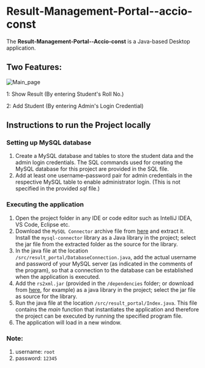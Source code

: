 # Result-Management-Portal--accio-const

The **Result-Management-Portal--Accio-const** is a Java-based Desktop application. 
## Two Features: 


![Main_page](https://github.com/Mishra-Pravin/Result-Management-Portal--accio-const/assets/97659395/984dee02-317f-4b6b-a47c-0ad4ae97f724)

1: Show Result (By entering Student's Roll No.)

2: Add Student (By entering Admin's Login Credential)


## Instructions to run the Project locally
### Setting up MySQL database
1. Create a MySQL database and tables to store the student data and the admin login credentials. The SQL commands used for creating the MySQL database for this project are provided in the SQL file.
2. Add at least one username–password pair for admin credentials in the respective MySQL table to enable administrator login. (This is not specified in the provided _sql_ file.)
### Executing the application
1. Open the project folder in any IDE or code editor such as IntelliJ IDEA, VS Code, Eclipse etc.  
2. Download the ```MySQL Connector``` archive file from [here](https://dev.mysql.com/downloads/connector/j/) and extract it. Install  the ```mysql-connector``` library as a Java library in the project; select the jar file from the extracted folder as the source for the library. 
3. In the java file at the location ```/src/result_portal/DatabaseConnection.java```, add the actual username and password of your MySQL server (as indicated in the comments of the program), so that a connection to the database can be established when the application is executed.  
4. Add the ```rs2xml.jar``` (provided in the ```/dependencies``` folder; or download from [here](https://sourceforge.net/projects/finalangelsanddemons/files/rs2xml.jar/download), for example) as a java library in the project; select the jar file as source for the library.  
5. Run the java file at the location ```/src/result_portal/Index.java```. This file contains the _main_ function that instantiates the application and therefore the project can be executed by running the specified program file.  
6. The application will load in a new window.

### Note:

1. username: ```root```
2. password: ```12345```  

